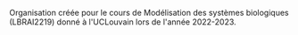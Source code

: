 Organisation créée pour le cours de Modélisation des systèmes biologiques (LBRAI2219) donné à l'UCLouvain lors de l'année 2022-2023. 
